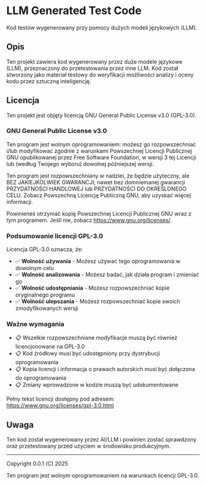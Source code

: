# LLM Generated Test Code

Kod testów wygenerowany przy pomocy dużych modeli językowych (LLM).

## Opis

Ten projekt zawiera kod wygenerowany przez duże modele językowe (LLM), przeznaczony do przetestowania przez inne LLM. Kod został stworzony jako materiał testowy do weryfikacji możliwości analizy i oceny kodu przez sztuczną inteligencję.

## Licencja

Ten projekt jest objęty licencją GNU General Public License v3.0 (GPL-3.0).

### GNU General Public License v3.0

Ten program jest wolnym oprogramowaniem: możesz go rozpowszechniać i/lub modyfikować zgodnie z warunkami Powszechnej Licencji Publicznej GNU opublikowanej przez Free Software Foundation, w wersji 3 tej Licencji lub (według Twojego wyboru) dowolnej późniejszej wersji.

Ten program jest rozpowszechniany w nadziei, że będzie użyteczny, ale BEZ JAKIEJKOLWIEK GWARANCJI; nawet bez domniemanej gwarancji PRZYDATNOŚCI HANDLOWEJ lub PRZYDATNOŚCI DO OKREŚLONEGO CELU. Zobacz Powszechną Licencję Publiczną GNU, aby uzyskać więcej informacji.

Powinieneś otrzymać kopię Powszechnej Licencji Publicznej GNU wraz z tym programem. Jeśli nie, zobacz <https://www.gnu.org/licenses/>.

### Podsumowanie licencji GPL-3.0

Licencja GPL-3.0 oznacza, że:

- ✅ **Wolność używania** - Możesz używać tego oprogramowania w dowolnym celu
- ✅ **Wolność analizowania** - Możesz badać, jak działa program i zmieniać go
- ✅ **Wolność udostępniania** - Możesz rozpowszechniać kopie oryginalnego programu
- ✅ **Wolność ulepszania** - Możesz rozpowszechniać kopie swoich zmodyfikowanych wersji

### Ważne wymagania

- 📋 Wszelkie rozpowszechniane modyfikacje muszą być również licencjonowane na GPL-3.0
- 📋 Kod źródłowy musi być udostępniony przy dystrybucji oprogramowania
- 📋 Kopia licencji i informacja o prawach autorskich musi być dołączona do oprogramowania
- 📋 Zmiany wprowadzone w kodzie muszą być udokumentowane

Pełny tekst licencji dostępny pod adresem: https://www.gnu.org/licenses/gpl-3.0.html

## Uwaga

Ten kod został wygenerowany przez AI/LLM i powinien zostać sprawdzony oraz przetestowany przed użyciem w środowisku produkcyjnym.

---

Copyright 0.0.1 (C) 2025

Ten program jest wolnym oprogramowaniem na warunkach licencji GPL-3.0.


